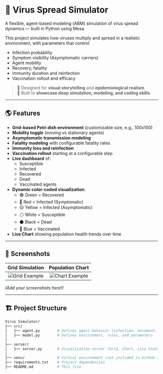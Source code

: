 # 🧬 Virus Spread Simulator

A flexible, agent-based modeling (ABM) simulation of virus spread dynamics — built in Python using Mesa.

This project simulates how viruses multiply and spread in a realistic environment, with parameters that control:
- Infection probability
- Symptom visibility (Asymptomatic carriers)
- Agent mobility
- Recovery, fatality
- Immunity duration and reinfection
- Vaccination rollout and efficacy

> 🎯 Designed for **visual storytelling** and **epidemiological realism**.  
> 🚀 Built to **showcase deep simulation, modeling, and coding skills**.

---

## 🌎 Features

- **Grid-based Petri dish environment** (customizable size, e.g., 100x100)
- **Mobility toggle** (moving vs stationary agents)
- **Asymptomatic transmission modeling**
- **Fatality modeling** with configurable fatality rates
- **Immunity loss and reinfection**
- **Vaccination rollout** starting at a configurable step
- **Live dashboard** of:
  - Susceptible
  - Infected
  - Recovered
  - Dead
  - Vaccinated agents
- **Dynamic color-coded visualization**:
  - 🟢 Green = Recovered
  - 🔴 Red = Infected (Symptomatic)
  - 🟡 Yellow = Infected (Asymptomatic)
  - ⚪ White = Susceptible
  - ⚫ Black = Dead
  - 🔵 Blue = Vaccinated
- **Live Chart** showing population health trends over time

---

## 📸 Screenshots

| Grid Simulation | Population Chart |
|:---------------:|:----------------:|
| ![Grid Example](path/to/grid_screenshot.png) | ![Chart Example](path/to/chart_screenshot.png) |

*(Add your screenshots here!)*

---

## 🏗️ Project Structure

```bash
Virus Simulator/
├── src/
│   ├── agent.py        # Defines agent behavior (infection, movement, recovery, death)
│   ├── model.py        # Defines environment, rules, and parameters
│
├── server/
│   ├── server.py       # Visualization server (Grid, Chart, Live Status Dashboard)
│
├── venv/               # Virtual environment (not included in GitHub repo)
├── requirements.txt    # Project dependencies
├── README.md           # This file
